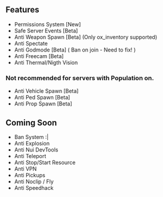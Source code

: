 ## Features
- Permissions System [New]
- Safe Server Events [Beta]
- Anti Weapon Spawn [Beta] (Only ox_inventory supported)
- Anti Spectate
- Anti Godmode [Beta] ( Ban on join - Need to fix! )
- Anti Freecam [Beta]
- Anti Thermal/Nigth Vision

### Not recommended for servers with Population on.
- Anti Vehicle Spawn [Beta]
- Anti Ped Spawn [Beta]
- Anti Prop Spawn [Beta]

## Coming Soon
- Ban System :|
- Anti Explosion
- Anti Nui DevTools
- Anti Teleport
- Anti Stop/Start Resource
- Anti VPN
- Anti Pickups
- Anti Noclip / Fly
- Anti Speedhack